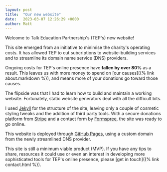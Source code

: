 ```yaml
---
layout: post
title:  "Our new website"
date:   2023-03-07 12:26:29 +0000
author: Matt
---
```

Welcome to Talk Education Partnership's (TEP's) new website!

This site emerged from an initiative to minimise the charity's operating costs. It has allowed TEP to cut subcriptions to website-building services and to streamline its domain name service (DNS) providers. 

Ongoing costs for TEP's online presence have __fallen by over 80%__ as a result. This leaves us with more money to spend on [our causes]({% link about.markdown %}), and means more of your donations go toward those causes.

The flipside was that I had to learn how to build and maintain a working website. Fortunately, static website generators deal with all the difficult bits. 

I used [Jekyll](https://jekyllrb.com/) for the structure of the site, leaving only a couple of cosmetic styling tweaks and the addition of third party tools. With a secure donations platform from [Stripe](https://stripe.com/) and a contact form by [Formspree](https://formspree.io/), the site was ready to go online.

This website is deployed through [GitHub Pages](https://pages.github.com/), using a custom domain from the newly streamlined DNS provider. 

This site is still a minimum viable product (MVP). If you have any tips to share, resources it could use or even an interest in developing more sophisticated tools for TEP's online presence, please [get in touch]({% link contact.html %}). 